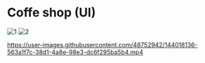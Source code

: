 # Coffe shop (UI) 



![1](https://user-images.githubusercontent.com/48752942/144015206-2152fafc-52a9-4617-b002-0b75b2f4640e.jpg)   ![2](https://user-images.githubusercontent.com/48752942/144015230-937545dd-6723-4286-935c-cfb074afacdc.jpg)








https://user-images.githubusercontent.com/48752942/144018136-563a1f7c-38d1-4a8e-98e3-dc6f295ba5b4.mp4

